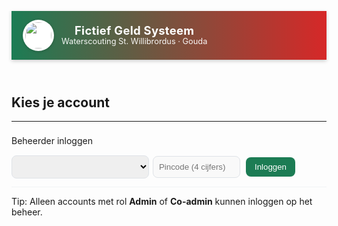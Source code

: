 <!DOCTYPE html>
<html lang="nl">
<head>
<meta charset="UTF-8" />
<meta name="viewport" content="width=device-width, initial-scale=1.0"/>
<title>Fictief Geld Systeem</title>
<style>
/* Kleuren en variabelen */
:root {
  --brand-red: #d62828;
  --brand-green: #1c7c54;
  --brand-cream: #ffffff;
  --text: #333;
  --muted: #666;
}

/* Algemene styling */
body {
  font-family: 'Segoe UI', Arial, sans-serif;
  background: linear-gradient(135deg, rgba(28,124,84,.07), rgba(214,40,40,.06));
  margin: 0;
  color: var(--text);
  position: relative;
}
header {
  background: linear-gradient(90deg, var(--brand-green), var(--brand-red));
  color: #fff;
  padding: 14px 18px;
  display: flex;
  align-items: center;
  gap: 12px;
  box-shadow: 0 2px 6px rgba(0,0,0,.2);
}
header img.logo {
  width: 42px;
  height: 42px;
  object-fit: contain;
  filter: drop-shadow(0 1px 2px rgba(0,0,0,.2));
  background: #fff;
  border-radius: 50%;
  padding: 4px;
}
header .title {
  display: flex;
  flex-direction: column;
  line-height: 1.15;
}
header .title strong {
  font-size: 1.15rem;
  letter-spacing: .3px;
}
header .title span {
  font-size: .8rem;
  opacity: .95;
}

/* Container voor breder canvas */
.container {
  max-width: 1600px;
  margin: 20px auto;
  background: #fff;
  padding: 20px;
  border-radius: 12px;
  box-shadow: 0 6px 18px rgba(0,0,0,.08);
  position: relative;
  z-index: 1;
}
@media (min-width: 1900px){
  .container {
    max-width: 1800px;
  }
}

h2, h3 {
  margin-top: 0;
}
button {
  padding: 8px 14px;
  border: 0;
  background: var(--brand-green);
  color: #fff;
  border-radius: 8px;
  cursor: pointer;
  margin: 3px;
  font-size: .95em;
  transition: filter .15s, transform .05s;
}
button:hover {
  filter: brightness(.95);
  transform: translateY(-1px);
}
button.red {
  background: var(--brand-red);
}
button.red:hover {
  filter: brightness(.95);
}
button.ghost {
  background: #eef7f2;
  color: var(--brand-green);
}
button:disabled {
  opacity: 0.6;
  cursor: not-allowed;
  transform: none;
}
input, select {
  padding: 9px;
  margin: 5px 0;
  width: 100%;
  border: 1px solid #dfe3e8;
  border-radius: 8px;
  font-size: .95em;
}
.hidden {
  display: none;
}
.item {
  border-bottom: 1px solid #f1f3f5;
  padding: 8px 0;
  display: flex;
  justify-content: space-between;
  align-items: center;
  gap: 10px;
  flex-wrap: wrap;
}
.item:last-child {
  border-bottom: none;
}
.badge {
  background: #f39c12;
  color: #fff;
  padding: 2px 6px;
  font-size: .8em;
  border-radius: 6px;
  margin-left: 5px;
}
.badge.admin {
  background: var(--brand-red);
}
.badge.coadmin {
  background: var(--brand-green);
}

/* Meer kolommen op brede schermen */
#accountButtons {
  display: grid;
  grid-template-columns: repeat(auto-fill, minmax(200px,1fr));
  gap: 12px;
}
.account-card {
  background: #fff;
  border-radius: 12px;
  padding: 12px;
  box-shadow: 0 2px 8px rgba(0,0,0,.05);
  display: flex;
  flex-direction: column;
  align-items: flex-start;
  border-left: 5px solid transparent;
  transition: transform .1s;
  cursor: pointer;
}
.account-card:hover {
  transform: translateY(-2px);
}
.account-card.green {
  border-left-color: var(--brand-green);
}
.account-card.orange {
  border-left-color: #f39c12;
}
.account-card.red {
  border-left-color: var(--brand-red);
}
.account-card strong {
  font-size: 1.1em;
}

/* Tabellen en logboek */
table {
  width: 100%;
  border-collapse: collapse;
  font-size: .9em;
  margin-top: 10px;
}
th, td {
  border: 1px solid #eceff1;
  padding: 6px;
  text-align: left;
}
th {
  background: #f8fafb;
}
.low-stock {
  color: var(--brand-red);
  font-weight: bold;
}
.small {
  font-size: .85em;
  color: var(--muted);
}
.cart-summary {
  margin-top: 10px;
  padding: 10px;
  background: #f7fbff;
  border: 1px solid #dfeaf7;
  border-radius: 12px;
  display: flex;
  justify-content: space-between;
  align-items: center;
  flex-wrap: wrap;
  gap: 8px;
}
.cart-summary strong {
  font-size: 1.05em;
}
.watermark {
  position: fixed;
  inset: 0;
  pointer-events: none;
  /* Je logo gebruikt als watermerk */
  background: url('https://storage.googleapis.com/bacon-prod-uploaded-files/editor-files/6d555c82-e8c0-43ac-91c6-1215b630e2f5/Logo%20rood%20groen.png') no-repeat right 40px top 40px;
  background-size: 320px auto;
  opacity: .06;
  z-index: 0;
}
header, .container {
  position: relative;
  z-index: 1;
}

.pin-wrap {
  position: relative;
  display: flex;
  align-items: center;
  gap: 8px;
}
.pin-toggle {
  background: #eef7f2;
  color: var(--brand-green);
  border: 0;
  border-radius: 8px;
  padding: 8px 10px;
  cursor: pointer;
}
.pin-toggle:active {
  transform: translateY(1px);
}
.pin-toggle:disabled {
  opacity: 0.6;
  cursor: not-allowed;
  transform: none;
}
.guest-label {
  display: flex;
  align-items: center;
  gap: 6px;
}

.form-actions {
  display: flex;
  justify-content: flex-end;
  gap: 8px;
  margin-top: 8px;
}

/* Modals */
.modal-backdrop {
  position: fixed;
  inset: 0;
  background: rgba(0,0,0,.35);
  display: flex;
  align-items: center;
  justify-content: center;
  z-index: 9999;
  transition: opacity 0.2s ease-in-out;
}
.modal {
  background: #fff;
  border-radius: 14px;
  padding: 16px;
  width: min(460px, 92vw);
  box-shadow: 0 10px 30px rgba(0,0,0,.2);
  transform: scale(0.95);
  transition: transform 0.2s ease-in-out;
}
.modal-backdrop.show {
  opacity: 1;
}
.modal.show {
  transform: scale(1);
}
.modal h4 {
  margin: 0 0 8px 0;
}
.modal .row {
  display: flex;
  gap: 8px;
  align-items: center;
}
.modal .actions {
  display: flex;
  justify-content: flex-end;
  gap: 8px;
  margin-top: 12px;
}
.modal input[type="password"],
.modal input[type="text"],
.modal select {
  width: 100%;
}
</style>
</head>
<body>
<div class="watermark"></div>
<header>
  <!-- Het logo dat je hebt geüpload -->
  <img class="logo" src="https://storage.googleapis.com/bacon-prod-uploaded-files/editor-files/6d555c82-e8c0-43ac-91c6-1215b630e2f5/Logo%20rood%20groen.png" alt="Logo Waterscouting" onerror="this.src='https://placehold.co/42x42/333333/ffffff?text=LOGO'">
  <div class="title">
    <strong>Fictief Geld Systeem</strong>
    <span>Waterscouting St. Willibrordus · Gouda</span>
  </div>
</header>

<!-- HOME -->
<div class="container" id="homeScreen" autocomplete="off">
  <h2>Kies je account</h2>
  <div id="accountButtons"></div>
  <hr>
  <div class="item">
    <span>Beheerder inloggen</span>
    <span style="display:flex; gap:6px; align-items:center;">
      <select id="adminAccountSelect" style="min-width:220px" autocomplete="off"></select>
      <input
        type="password"
        id="adminCode"
        placeholder="Pincode (4 cijfers)"
        maxlength="4"
        inputmode="numeric"
        style="width:140px;"
        autocomplete="new-password"
        autocapitalize="off"
        spellcheck="false"
        disabled
      >
      <button id="adminLoginBtn">Inloggen</button>
    </span>
  </div>
  <p class="small">Tip: Alleen accounts met rol <strong>Admin</strong> of <strong>Co-admin</strong> kunnen inloggen op het beheer.</p>
</div>

<!-- PIN -->
<div class="container hidden" id="pinScreen" autocomplete="off">
  <h2>Inloggen</h2>
  <p id="selectedUserName"></p>
  <input type="password" id="pincode" placeholder="Pincode (4 cijfers)" maxlength="4" inputmode="numeric" autocomplete="new-password" autocapitalize="off" spellcheck="false">
  <button id="userLoginBtn">Inloggen</button>
  <button class="red" id="cancelPinBtn">Annuleren</button>
</div>

<!-- USER -->
<div class="container hidden" id="userScreen">
  <h2 id="welcome"></h2>
  <p>Saldo: €<span id="saldo"></span></p>
  <div id="productList"></div>
  <div class="cart-summary">
    <span><strong>Totaal:</strong> €<span id="cartTotal">0.00</span> — <span id="cartItems">0</span> item(s)</span>
    <span>
      <button id="checkoutBtn" disabled>🛒 Afrekenen</button>
      <button class="ghost" id="clearCartBtn">Winkelwagen leegmaken</button>
    </span>
  </div>
  <hr>
  <button class="red" id="logoutUserBtn">Uitloggen</button>
</div>

<!-- ADMIN -->
<div class="container hidden" id="adminScreen">
  <h2 id="adminTitle">Admin Paneel</h2>
  <div id="adminSections"></div>

  <h3>Logboek</h3>
  <div id="logList"></div>
  <div id="logActions" class="item">
    <span class="small">Logboek acties</span>
    <span>
      <button id="exportCsvBtn">📥 Exporteer naar CSV</button>
      <button class="red" id="clearLogsBtn">Logboek wissen</button>
    </span>
  </div>

  <div id="dataBeheer" class="hidden">
    <h3>Data beheer</h3>
    <div class="item">
      <span>Volledige data (accounts, producten, logs)</span>
      <span>
        <button id="exportJsonBtn">⬇️ Exporteer JSON</button>
        <label style="margin-left:6px;">
          <input type="file" id="importFile" accept=".json" class="hidden">
          <button id="importJsonBtn">⬆️ Importeer JSON</button>
        </label>
        <button class="red" id="resetBtn">Herstel naar standaard</button>
      </span>
    </div>
  </div>

  <hr>
  <button class="red" id="logoutAdminBtn">Uitloggen</button>
</div>

<div id="modalContainer"></div>

<script>
document.addEventListener('DOMContentLoaded', () => {
  /* ---- Config ---- */
  const APP_VERSION = "2025-08-15-wide-rename-pin4-v5";
  const MAX_USERS = 50;
  const ADMIN_IDLE_TIMEOUT_MS = 1 * 60 * 1000;
  const ADMIN_LOCK_MAX_FAILS = 5;
  const ADMIN_LOCK_DURATION_MS = 2 * 60 * 1000;

  let currentManager = null; // {index, role:'admin'|'coadmin'}
  let lastAdminActionAt = Date.now();

  /* ---- State ---- */
  let accounts = safeGet('accounts', [
    { name: "Jan", pin: "1234", saldo: 40.00, type: "vast", role: "user" },
    { name: "Piet", pin: "5678", saldo: 5.00, type: "gast", role: "user" },
    { name: "Beheer", pin: "9999", saldo: 0.00, type: "vast", role: "admin" }
  ]);
  let products = safeGet('products', [
    { name: "Chips", price: 0.75, stock: 20 },
    { name: "Bier", price: 0.75, stock: 30 },
    { name: "Cola", price: 1.00, stock: 15 }
  ]);
  let logs = safeGet('logs', []);
  let currentUserIndex = null;
  let cart = {}; // {productIndex: qty}

  /* ---- Elements ---- */
  const homeScreen = document.getElementById('homeScreen');
  const pinScreen = document.getElementById('pinScreen');
  const userScreen = document.getElementById('userScreen');
  const adminScreen = document.getElementById('adminScreen');

  const accountButtons = document.getElementById('accountButtons');
  const adminAccountSelect = document.getElementById('adminAccountSelect');
  const adminCode = document.getElementById('adminCode');
  const adminLoginBtn = document.getElementById('adminLoginBtn');

  const selectedUserName = document.getElementById('selectedUserName');
  const pincode = document.getElementById('pincode');
  const userLoginBtn = document.getElementById('userLoginBtn');
  const cancelPinBtn = document.getElementById('cancelPinBtn');

  const welcome = document.getElementById('welcome');
  const saldoEl = document.getElementById('saldo');
  const productList = document.getElementById('productList');
  const checkoutBtn = document.getElementById('checkoutBtn');
  const clearCartBtn = document.getElementById('clearCartBtn');
  const cartTotalEl = document.getElementById('cartTotal');
  const cartItemsEl = document.getElementById('cartItems');
  const logoutUserBtn = document.getElementById('logoutUserBtn');

  const adminTitle = document.getElementById('adminTitle');
  const adminSections = document.getElementById('adminSections');
  const logList = document.getElementById('logList');
  const exportCsvBtn = document.getElementById('exportCsvBtn');
  const clearLogsBtn = document.getElementById('clearLogsBtn');
  const dataBeheer = document.getElementById('dataBeheer');
  const exportJsonBtn = document.getElementById('exportJsonBtn');
  const importJsonBtn = document.getElementById('importJsonBtn');
  const importFile = document.getElementById('importFile');
  const resetBtn = document.getElementById('resetBtn');
  const logoutAdminBtn = document.getElementById('logoutAdminBtn');

  const modalContainer = document.getElementById('modalContainer');

  /* ---- Utils ---- */
  function saveAll() {
    localStorage.setItem('accounts', JSON.stringify(accounts));
    localStorage.setItem('products', JSON.stringify(products));
    localStorage.setItem('logs', JSON.stringify(logs));
    localStorage.setItem('appVersion', APP_VERSION);
  }

  function safeGet(key, fallback) {
    try {
      const raw = localStorage.getItem(key);
      if (!raw) return fallback;
      const val = JSON.parse(raw);
      if (key === 'accounts' && !Array.isArray(val)) return fallback;
      if (key === 'products' && !Array.isArray(val)) return fallback;
      if (key === 'logs' && !Array.isArray(val)) return fallback;
      return val;
    } catch (e) {
      console.error('Error getting from localStorage:', e);
      return fallback;
    }
  }

  function formatPrice(n) {
    return Number(n).toFixed(2);
  }

  function digitsOnly(el) {
    el.value = el.value.replace(/\D+/g, '').slice(0, 4);
  }

  function show(el) {
    el.classList.remove('hidden');
  }

  function hide(el) {
    el.classList.add('hidden');
  }

  function now() {
    return new Date().toLocaleString();
  }

  function actorName() {
    return currentManager ? accounts[currentManager.index].name : 'SYSTEEM';
  }

  function logAction(text, bedrag = 0) {
    logs.push({ gebruiker: actorName(), product: `ACTIE: ${text}`, prijs: bedrag, tijd: now() });
  }

  function getAdminCount() {
    return accounts.filter(a => a.role === 'admin').length;
  }

  function isOnlyAdmin(index) {
    return accounts[index]?.role === 'admin' && getAdminCount() === 1;
  }

  // SHA-256 hashing
  async function sha256Hex(str) {
    const enc = new TextEncoder().encode(str);
    const buf = await crypto.subtle.digest('SHA-256', enc);
    const bytes = new Uint8Array(buf);
    return Array.from(bytes).map(b => b.toString(16).padStart(2, '0')).join('');
  }

  /**
   * Generieke modale dialoog voor waarschuwingen en bevestigingen.
   * @param {object} options
   * @param {string} options.title - Titel van de dialoog.
   * @param {string} options.message - Bericht dat wordt weergegeven.
   * @param {boolean} [options.isConfirm=false] - Of het een bevestigingsdialoog is (met OK/Annuleren).
   * @param {string} [options.okText="OK"] - Tekst voor de OK-knop.
   * @param {string} [options.cancelText="Annuleren"] - Tekst voor de Annuleer-knop.
   * @returns {Promise<boolean>} Resolves met true voor OK, false voor Annuleren/sluiten.
   */
  function showModal({ title, message, isConfirm = false, okText = "OK", cancelText = "Annuleren" }) {
    return new Promise(resolve => {
      const backdrop = document.createElement('div');
      backdrop.className = 'modal-backdrop';
      const modal = document.createElement('div');
      modal.className = 'modal';
      modal.innerHTML = `
        <h4>${title}</h4>
        <p>${message}</p>
        <div class="actions">
          ${isConfirm ? `<button id="cancelBtn" class="ghost">${cancelText}</button>` : ''}
          <button id="okBtn">${okText}</button>
        </div>
      `;
      modalContainer.appendChild(backdrop);
      backdrop.appendChild(modal);

      // Timeout om CSS-transities te laten werken
      setTimeout(() => {
        backdrop.classList.add('show');
        modal.classList.add('show');
      }, 10);

      const okBtn = modal.querySelector('#okBtn');
      const cancelBtn = modal.querySelector('#cancelBtn');

      okBtn.addEventListener('click', () => {
        backdrop.classList.remove('show');
        modal.classList.remove('show');
        setTimeout(() => {
          modalContainer.removeChild(backdrop);
          resolve(true);
        }, 200);
      });

      if (cancelBtn) {
        cancelBtn.addEventListener('click', () => {
          backdrop.classList.remove('show');
          modal.classList.remove('show');
          setTimeout(() => {
            modalContainer.removeChild(backdrop);
            resolve(false);
          }, 200);
        });
      }
    });
  }

  // PIN modal (precies 4)
  function securePinModal({ title = "Nieuwe pincode", okText = "Opslaan" }) {
    return new Promise(resolve => {
      const backdrop = document.createElement('div');
      backdrop.className = 'modal-backdrop';
      const modal = document.createElement('div');
      modal.className = 'modal';
      modal.innerHTML = `
        <h4>${title}</h4>
        <div class="row">
          <input id="pin1" type="password" placeholder="Pincode (exact 4 cijfers)" maxlength="4" inputmode="numeric" autocomplete="new-password" autocapitalize="off" spellcheck="false" style="flex:1;">
          <button id="toggle1" class="pin-toggle" aria-label="Toon/verberg">👁️</button>
        </div>
        <div class="row" style="margin-top:6px;">
          <input id="pin2" type="password" placeholder="Bevestig pincode (4 cijfers)" maxlength="4" inputmode="numeric" autocomplete="new-password" autocapitalize="off" spellcheck="false" style="flex:1;">
          <button id="toggle2" class="pin-toggle" aria-label="Toon/verberg">👁️</button>
        </div>
        <div class="actions">
          <button id="cancel" class="ghost">Annuleren</button>
          <button id="ok">${okText}</button>
        </div>
      `;
      modalContainer.appendChild(backdrop);
      backdrop.appendChild(modal);

      setTimeout(() => {
        backdrop.classList.add('show');
        modal.classList.add('show');
      }, 10);

      const pin1 = modal.querySelector('#pin1');
      const pin2 = modal.querySelector('#pin2');
      const ok = modal.querySelector('#ok');
      const cancel = modal.querySelector('#cancel');
      const t1 = modal.querySelector('#toggle1');
      const t2 = modal.querySelector('#toggle2');

      const enforceDigits = (el) => el.addEventListener('input', () => { el.value = el.value.replace(/\D+/g, '').slice(0, 4); });
      enforceDigits(pin1);
      enforceDigits(pin2);
      const toggle = (btn, el) => btn.addEventListener('click', () => { el.type = el.type === 'password' ? 'text' : 'password'; });
      toggle(t1, pin1);
      toggle(t2, pin2);

      function close(val) {
        backdrop.classList.remove('show');
        modal.classList.remove('show');
        setTimeout(() => {
          modalContainer.removeChild(backdrop);
          resolve(val);
        }, 200);
      }
      cancel.addEventListener('click', () => close(null));
      ok.addEventListener('click', async () => {
        if (!/^\d{4}$/.test(pin1.value)) {
          await showModal({ title: 'Fout', message: 'Pincode moet precies 4 cijfers zijn.' });
          return;
        }
        if (pin1.value !== pin2.value) {
          await showModal({ title: 'Fout', message: 'Pincodes komen niet overeen.' });
          return;
        }
        close(pin1.value);
      });
      backdrop.addEventListener('click', (e) => {
        if (e.target === backdrop) close(null);
      });
      pin1.focus();
    });
  }

  // Role modal (dropdown)
  function roleModal({ title = "Rol wijzigen", current = "user" }) {
    return new Promise(resolve => {
      const roles = ["user", "coadmin", "admin"];
      const backdrop = document.createElement('div');
      backdrop.className = 'modal-backdrop';
      const modal = document.createElement('div');
      modal.className = 'modal';
      modal.innerHTML = `
        <h4>${title}</h4>
        <div class="row">
          <select id="roleSelect">
            ${roles.map(r => `<option value="${r}" ${r === current ? 'selected' : ''}>${r}</option>`).join('')}
          </select>
        </div>
        <div class="actions">
          <button id="cancel" class="ghost">Annuleren</button>
          <button id="ok">Wijzigen</button>
        </div>
      `;
      modalContainer.appendChild(backdrop);
      backdrop.appendChild(modal);

      setTimeout(() => {
        backdrop.classList.add('show');
        modal.classList.add('show');
      }, 10);

      const ok = modal.querySelector('#ok');
      const cancel = modal.querySelector('#cancel');
      const sel = modal.querySelector('#roleSelect');
      function close(val) {
        backdrop.classList.remove('show');
        modal.classList.remove('show');
        setTimeout(() => {
          modalContainer.removeChild(backdrop);
          resolve(val);
        }, 200);
      }
      cancel.addEventListener('click', () => close(null));
      ok.addEventListener('click', () => close(sel.value));
      backdrop.addEventListener('click', (e) => {
        if (e.target === backdrop) close(null);
      });
      sel.focus();
    });
  }

  // Login lock helpers
  function getLockState() {
    try {
      return JSON.parse(localStorage.getItem('adminLock') || '{}');
    } catch {
      return {};
    }
  }

  function setLockState(s) {
    localStorage.setItem('adminLock', JSON.stringify(s));
  }

  // Migreer plaintext -> hash
  async function migratePinsIfNeeded() {
    let changed = false;
    for (const acc of accounts) {
      if (acc.pinHash && !acc.pin) continue;
      if (typeof acc.pin === 'string' && /^\d{1,4}$/.test(acc.pin)) {
        acc.pinHash = await sha256Hex(acc.pin);
        delete acc.pin;
        changed = true;
      } else if (acc.pin) {
        acc.pinHash = await sha256Hex(String(acc.pin));
        delete acc.pin;
        changed = true;
      }
    }
    if (changed) {
      logAction('PINs gemigreerd naar hashes');
      saveAll();
    }
  }

  /* ---- UI build ---- */
  function loadAccountButtons() {
    accountButtons.innerHTML = '';
    accounts.forEach((acc, i) => {
      const card = document.createElement('div');
      card.className = 'account-card ' + classifyCard(acc);
      let roleBadge = '';
      if (acc.role === 'admin') roleBadge = ' <span class="badge admin">admin</span>';
      else if (acc.role === 'coadmin') roleBadge = ' <span class="badge coadmin">co-admin</span>';
      card.innerHTML = `
        <strong>${acc.name}${roleBadge}</strong>
        <span>Saldo: €${formatPrice(acc.saldo)} ${acc.type === 'gast' ? '<span class="badge">gast</span>' : ''}</span>
      `;
      card.onclick = () => selectAccount(i);
      accountButtons.appendChild(card);
    });

    // Beheerder-select vullen met admin/coadmin
    adminAccountSelect.innerHTML = '';
    const staff = accounts.map((a, idx) => ({ idx, a })).filter(x => x.a.role === 'admin' || x.a.role === 'coadmin');
    if (staff.length === 0) {
      const opt = document.createElement('option');
      opt.text = '— geen beheerders —';
      opt.value = '';
      adminAccountSelect.appendChild(opt);
      adminLoginBtn.disabled = true;
    } else {
      adminLoginBtn.disabled = false;
      staff.forEach(s => {
        const opt = document.createElement('option');
        opt.value = s.idx;
        opt.text = `${s.a.name} (${s.a.role})`;
        adminAccountSelect.appendChild(opt);
      });
      adminCode.removeAttribute('disabled');
      adminCode.setAttribute('name', 'pin_' + Math.random().toString(36).slice(2, 8));
    }
  }

  function classifyCard(acc) {
    if (acc.type === 'gast') return acc.saldo >= 0 ? 'green' : 'red';
    if (acc.saldo >= 0) return 'green';
    if (acc.saldo >= -10) return 'orange';
    return 'red';
  }

  function goHome() {
    hide(pinScreen);
    hide(userScreen);
    hide(adminScreen);
    show(homeScreen);
    adminCode.value = '';
    adminCode.disabled = true;
    currentManager = null;
    loadAccountButtons();
  }

  /* ---- User login ---- */
  function selectAccount(index) {
    currentUserIndex = index;
    selectedUserName.textContent = 'Account: ' + accounts[index].name;
    pincode.value = '';
    hide(homeScreen);
    show(pinScreen);
  }

  async function checkLogin() {
    if (!/^\d{4}$/.test(pincode.value || '')) {
      await showModal({ title: 'Fout', message: 'Pincode moet precies 4 cijfers zijn.' });
      return;
    }
    const acc = accounts[currentUserIndex];
    const inputHash = await sha256Hex(pincode.value);
    if (acc.pinHash === inputHash) {
      pincode.value = '';
      hide(pinScreen);
      show(userScreen);
      welcome.textContent = 'Welkom ' + acc.name;
      initCart();
      updateUserScreen();
    } else {
      await showModal({ title: 'Fout', message: 'Verkeerde pincode!' });
    }
  }

  /* ---- Cart helpers ---- */
  function initCart() {
    cart = {};
    products.forEach((_, i) => cart[i] = 0);
  }

  function computeCart() {
    let total = 0,
      items = 0;
    Object.keys(cart).forEach(i => {
      const qty = cart[i] || 0;
      items += qty;
      total += qty * (products[i]?.price || 0);
    });
    return { total, items };
  }

  function renderCartSummary() {
    const { total, items } = computeCart();
    cartTotalEl.textContent = formatPrice(total);
    cartItemsEl.textContent = items;
    checkoutBtn.disabled = items === 0;
  }

  /* ---- User screen / products ---- */
  function updateUserScreen() {
    const acc = accounts[currentUserIndex];
    saldoEl.textContent = formatPrice(acc.saldo);
    if (acc.type === 'gast') {
      saldoEl.style.color = acc.saldo >= 0 ? 'green' : 'red';
    } else {
      saldoEl.style.color = (acc.saldo >= 0 ? 'green' : (acc.saldo >= -10 ? 'orange' : 'red'));
    }

    productList.innerHTML = '';
    products.forEach((p, i) => {
      const voorraadClass = p.stock <= 5 ? 'low-stock' : '';
      const row = document.createElement('div');
      row.className = 'item';
      row.innerHTML = `
        <span>${p.name} - €${formatPrice(p.price)} (<span class="${voorraadClass}">voorraad: ${p.stock}</span>)</span>
        <span>
          <input type="number" step="1" inputmode="numeric" min="0" max="${p.stock}" value="${cart[i] || 0}" style="width:80px;">
        </span>
      `;
      const input = row.querySelector('input');
      input.addEventListener('input', () => {
        const val = Math.max(0, Math.min(p.stock, parseInt(input.value) || 0));
        cart[i] = val;
        input.value = val;
        renderCartSummary();
      });
      productList.appendChild(row);
    });
    renderCartSummary();
  }

  async function checkoutCart() {
    const acc = accounts[currentUserIndex];
    const { total, items } = computeCart();
    if (items === 0) {
      await showModal({ title: 'Fout', message: 'Je hebt niets geselecteerd.' });
      return;
    }

    if (acc.type === 'gast' && acc.saldo - total < 0) {
      await showModal({ title: 'Fout', message: 'Gast mag niet onder €0 komen!' });
      return;
    }
    if (acc.type === 'vast' && acc.saldo - total < -10) {
      await showModal({ title: 'Fout', message: 'Vast mag niet verder dan -€10 komen!' });
      return;
    }

    for (const i of Object.keys(cart)) {
      const qty = cart[i] || 0;
      if (qty > products[i].stock) {
        await showModal({ title: 'Fout', message: `Niet genoeg voorraad voor ${products[i].name}` });
        return;
      }
    }

    const confirmed = await showModal({
      title: 'Aankoop Bevestigen',
      message: `Je staat op het punt te kopen voor €${formatPrice(total)} (${items} item(s)). Doorgaan?`,
      isConfirm: true
    });
    if (!confirmed) return;

    acc.saldo -= total;
    Object.keys(cart).forEach(i => {
      const qty = cart[i] || 0;
      if (qty > 0) {
        products[i].stock -= qty;
        logs.push({ gebruiker: acc.name, product: `${products[i].name} (x${qty})`, prijs: products[i].price * qty, tijd: now() });
        cart[i] = 0;
      }
    });

    saveAll();
    updateUserScreen();
    loadAccountButtons();
    await showModal({ title: 'Succes', message: 'Aankoop voltooid.' });
    // Automatisch uitloggen en terug naar homescherm
    goHome();
  }

  /* ---- Admin login met cooldown + idle timeout ---- */
  async function adminLogin() {
    const sel = adminAccountSelect.value;
    if (sel === '') {
      await showModal({ title: 'Fout', message: 'Kies een beheerder-account.' });
      return;
    }
    const idx = parseInt(sel);
    const acc = accounts[idx];
    if (!acc || (acc.role !== 'admin' && acc.role !== 'coadmin')) {
      await showModal({ title: 'Fout', message: 'Geen beheerdersrol.' });
      return;
    }

    const lock = getLockState();
    const nowTs = Date.now();
    if (lock.until && nowTs < lock.until) {
      const sec = Math.ceil((lock.until - nowTs) / 1000);
      await showModal({ title: 'Te veel mislukte pogingen', message: `Probeer over ${sec}s opnieuw.` });
      return;
    }

    if (!/^\d{4}$/.test(adminCode.value || '')) {
      await showModal({ title: 'Fout', message: 'Pincode moet precies 4 cijfers zijn.' });
      return;
    }
    const inputHash = await sha256Hex(adminCode.value);
    
    // Wis de pincode onmiddellijk na invoer voor extra veiligheid
    adminCode.value = '';

    if (acc.pinHash !== inputHash) {
      await showModal({ title: 'Fout', message: 'Verkeerde pincode!' });
      const nextFails = (lock.fails || 0) + 1;
      if (nextFails >= ADMIN_LOCK_MAX_FAILS) {
        setLockState({ fails: 0, until: nowTs + ADMIN_LOCK_DURATION_MS });
        await showModal({ title: 'Geblokkeerd', message: 'Account tijdelijk geblokkeerd voor beheerlogin (2 minuten).' });
      } else {
        setLockState({ fails: nextFails, until: 0 });
      }
      logAction(`MISLUKTE beheerlogin voor ${acc.name}`);
      saveAll();
      return;
    }

    setLockState({ fails: 0, until: 0 });
    currentManager = { index: idx, role: acc.role };
    hide(homeScreen);
    show(adminScreen);
    adminTitle.textContent = acc.role === 'coadmin' ? 'Co-Admin Paneel' : 'Admin Paneel';
    logAction(`Beheerlogin als ${acc.role} (${acc.name})`);
    saveAll();
    updateAdminScreen();
    applyPermissions();
    touchAdminActivity();
  }

  function isAdmin() {
    return currentManager && currentManager.role === 'admin';
  }

  function isCoAdmin() {
    return currentManager && currentManager.role === 'coadmin';
  }

  function applyPermissions() {
    if (isAdmin()) {
      show(dataBeheer);
    } else {
      hide(dataBeheer);
    }
    if (exportCsvBtn) exportCsvBtn.disabled = false;
    if (isAdmin()) {
      clearLogsBtn.disabled = false;
      clearLogsBtn.classList.remove('hidden');
    } else {
      clearLogsBtn.disabled = true;
      clearLogsBtn.classList.add('hidden');
    }
  }

  function touchAdminActivity() {
    lastAdminActionAt = Date.now();
  }
  setInterval(async () => {
    if (!currentManager) return;
    if (Date.now() - lastAdminActionAt > ADMIN_IDLE_TIMEOUT_MS) {
      await showModal({ title: 'Sessie verlopen', message: 'Vanwege inactiviteit ben je uitgelogd uit het adminpaneel.' });
      logAction('Beheer auto-uitlog (inactiviteit)');
      saveAll();
      goHome();
    }
  }, 15 * 1000);
  document.addEventListener('click', () => {
    if (!adminScreen.classList.contains('hidden')) touchAdminActivity();
  });
  document.addEventListener('keydown', () => {
    if (!adminScreen.classList.contains('hidden')) touchAdminActivity();
  });

  /* ---- Admin screen ---- */
  function updateAdminScreen() {
    adminSections.innerHTML = '';

    // Accounts
    const accDiv = document.createElement('div');
    accDiv.innerHTML = `
      <h3>Accounts</h3>
      <div class="item">
        <div id="newAccountForm" style="flex:1; min-width:260px; display:flex; flex-direction:column;">
          <input id="newName" placeholder="Naam" ${!(isAdmin() || isCoAdmin()) ? 'disabled' : ''}>
          <div class="pin-wrap">
            <input id="newPin" type="password" placeholder="Pincode (exact 4 cijfers)" maxlength="4" inputmode="numeric" ${!(isAdmin() || isCoAdmin()) ? 'disabled' : ''} autocomplete="new-password" autocapitalize="off" spellcheck="false">
            <button class="pin-toggle" id="toggleNewPin" ${!(isAdmin() || isCoAdmin()) ? 'disabled' : ''}>👁️</button>
          </div>
          <input type="number" id="newSaldo" placeholder="Startsaldo (standaard 0)" value="0" ${!(isAdmin() || isCoAdmin()) ? 'disabled' : ''}>
          
          ${(isAdmin() || isCoAdmin()) ? `
          <div class="form-actions">
            <button id="addAccountBtn">Account toevoegen</button>
          </div>` : ''}
        </div>
      </div>
      <div id="accountList"></div>
    `;
    adminSections.appendChild(accDiv);

    // Producten
    const prodDiv = document.createElement('div');
    prodDiv.innerHTML = `
      <h3>Producten</h3>
      ${isAdmin() ? `
      <div class="item">
        <div style="flex:1; min-width:220px;">
          <input id="prodName" placeholder="Productnaam">
          <input type="number" step="0.01" id="prodPrice" placeholder="Prijs">
          <input type="number" id="prodStock" placeholder="Voorraad">
        </div>
        <div>
          <button id="addProductBtn">Product toevoegen</button>
        </div>
      </div>` : ''}
      <div id="productAdminList"></div>
    `;
    adminSections.appendChild(prodDiv);

    // Accounts lijst
    const accountList = accDiv.querySelector('#accountList');
    accountList.innerHTML = '';
    accounts.forEach((acc, i) => {
      const row = document.createElement('div');
      row.className = 'item';
      row.innerHTML = `
        <span>
          ${acc.name}
          ${acc.type === 'gast' ? '<span class="badge">gast</span>' : ''}
          ${acc.role === 'admin' ? '<span class="badge admin">admin</span>' : acc.role === 'coadmin' ? '<span class="badge coadmin">co-admin</span>' : ''}
          (Saldo €${formatPrice(acc.saldo)})
        </span>
        <span style="display:flex; align-items:center; gap:8px;">
          <label class="small" title="Schakel gaststatus">
            <input type="checkbox" data-type="${i}" ${acc.type === 'gast' ? 'checked' : ''} ${!(isAdmin() || isCoAdmin()) ? 'disabled' : ''}>
            <strong>Gast</strong>
          </label>
          ${isAdmin() ? `<button data-rename="${i}">Naam wijzigen</button>` : ''}
          ${isAdmin() ? `<button data-role="${i}">Rol wijzigen</button>` : ''}
          ${isAdmin() ? `<button data-pin="${i}">PIN wijzigen</button>` : ''}
          <button data-add="${i}">+€</button>
          ${isAdmin() ? `<button class="red" data-del="${i}">X</button>` : ''}
        </span>
      `;
      accountList.appendChild(row);
    });

    // Producten lijst
    const prodList = prodDiv.querySelector('#productAdminList');
    prodList.innerHTML = '';
    products.forEach((p, i) => {
      const voorraadClass = p.stock <= 5 ? 'low-stock' : '';
      const row = document.createElement('div');
      row.className = 'item';
      row.innerHTML = `
        <span>${p.name} (€${formatPrice(p.price)}) - <span class="${voorraadClass}">Voorraad: ${p.stock}</span></span>
        <span>
          ${isAdmin() ? `<button data-price="${i}">Prijs wijzigen</button>` : ''}
          ${isAdmin() ? `<button data-restock="${i}">Voorraad bijvullen</button>` : ''}
          ${isAdmin() ? `<button class="red" data-pdel="${i}">X</button>` : ''}
        </span>
      `;
      prodList.appendChild(row);
    });

    // Logboek
    let html = '<table><tr><th>Gebruiker</th><th>Product/Actie</th><th>Prijs/Bedrag</th><th>Tijd</th></tr>';
    logs.forEach(l => {
      html += `<tr><td>${l.gebruiker}</td><td>${l.product}</td><td>€${formatPrice(l.prijs)}</td><td>${l.tijd}</td></tr>`;
    });
    html += '</table>';
    logList.innerHTML = html;

    // wire inputs
    const newPin = adminSections.querySelector('#newPin');
    if (newPin) newPin.addEventListener('input', () => digitsOnly(newPin));
    const toggleNewPin = adminSections.querySelector('#toggleNewPin');
    if (toggleNewPin && newPin) {
      toggleNewPin.addEventListener('click', () => {
        newPin.type = newPin.type === 'password' ? 'text' : 'password';
      });
    }

    // Enter-toevoegen in nieuw account formulier
    const newForm = adminSections.querySelector('#newAccountForm');
    if (newForm) {
      newForm.addEventListener('keydown', (e) => {
        if (e.key === 'Enter') {
          e.preventDefault();
          const btn = adminSections.querySelector('#addAccountBtn');
          if (btn && !btn.disabled) btn.click();
        }
      });
    }

    // Buttons wiring
    const addAccountBtn = adminSections.querySelector('#addAccountBtn');
    if (addAccountBtn) addAccountBtn.addEventListener('click', () => addAccount());
    adminSections.querySelectorAll('button[data-del]').forEach(btn => btn.addEventListener('click', () => deleteAccount(+btn.dataset.del)));
    adminSections.querySelectorAll('button[data-add]').forEach(btn => btn.addEventListener('click', () => addSaldo(+btn.dataset.add)));
    adminSections.querySelectorAll('button[data-pin]').forEach(btn => btn.addEventListener('click', () => changePin(+btn.dataset.pin)));
    adminSections.querySelectorAll('button[data-role]').forEach(btn => btn.addEventListener('click', () => changeRole(+btn.dataset.role)));
    adminSections.querySelectorAll('button[data-rename]').forEach(btn => btn.addEventListener('click', () => renameAccount(+btn.dataset.rename)));
    const addProductBtn = adminSections.querySelector('#addProductBtn');
    if (addProductBtn) addProductBtn.addEventListener('click', addProduct);
    adminSections.querySelectorAll('button[data-pdel]').forEach(btn => btn.addEventListener('click', () => deleteProduct(+btn.dataset.pdel)));
    adminSections.querySelectorAll('button[data-restock]').forEach(btn => btn.addEventListener('click', () => restockProduct(+btn.dataset.restock)));
    adminSections.querySelectorAll('button[data-price]').forEach(btn => btn.addEventListener('click', () => changePrice(+btn.dataset.price)));

    // Toggle gast/vast checkbox
    adminSections.querySelectorAll('input[data-type]').forEach(chk => {
      chk.addEventListener('change', () => {
        const idx = +chk.getAttribute('data-type');
        const oud = accounts[idx].type;
        const nieuw = chk.checked ? 'gast' : 'vast';
        if (oud === nieuw) return;
        accounts[idx].type = nieuw;
        logAction(`Type gewijzigd: ${accounts[idx].name} → ${nieuw}`);
        saveAll();
        loadAccountButtons();
        updateAdminScreen();
      });
    });
  }

  /* ---- Admin actions ---- */
  async function addAccount() {
    if (!(isAdmin() || isCoAdmin())) return;
    if (accounts.length >= MAX_USERS) {
      await showModal({ title: 'Fout', message: `Maximum aantal accounts (${MAX_USERS}) bereikt. Verwijder eerst een account.` });
      return;
    }
    const name = (document.getElementById('newName').value || '').trim();
    const pin = (document.getElementById('newPin').value || '').trim();
    const saldo = parseFloat(document.getElementById('newSaldo').value);

    if (!name || !pin || isNaN(saldo)) {
      await showModal({ title: 'Fout', message: 'Vul alle velden in!' });
      return;
    }
    if (!/^\d{4}$/.test(pin)) {
      await showModal({ title: 'Fout', message: 'Pincode moet precies 4 cijfers zijn.' });
      return;
    }

    const pinHash = await sha256Hex(pin);
    // Maak standaard een 'vast' gebruiker aan
    const type = 'vast';
    const role = 'user';
    accounts.push({ name, pinHash, saldo: Number(saldo), type, role });
    logAction(`Account aangemaakt: ${name} (rol: ${role}, type: ${type})`);
    saveAll();
    loadAccountButtons();
    updateAdminScreen();

    // reset formulier
    document.getElementById('newName').value = '';
    document.getElementById('newPin').value = '';
    document.getElementById('newSaldo').value = '0';
  }

  async function deleteAccount(i) {
    if (!isAdmin()) return;
    if (isOnlyAdmin(i)) {
      await showModal({ title: 'Fout', message: 'Je kunt de laatste admin niet verwijderen. Wijs eerst een andere admin toe.' });
      return;
    }
    const confirmed = await showModal({
      title: 'Account Verwijderen',
      message: `Account "${accounts[i].name}" verwijderen?`,
      isConfirm: true
    });
    if (!confirmed) return;
    logAction(`Account verwijderd: ${accounts[i].name}`);
    accounts.splice(i, 1);
    saveAll();
    loadAccountButtons();
    updateAdminScreen();
  }

  async function addSaldo(i) {
    const invoer = prompt('Bedrag toevoegen (positief getal):');
    const bedrag = parseFloat(invoer);
    if (!isFinite(bedrag) || bedrag <= 0) {
      await showModal({ title: 'Fout', message: 'Voer een positief getal in.' });
      return;
    }
    accounts[i].saldo += Number(bedrag);
    logAction(`Saldo +€${formatPrice(bedrag)} voor ${accounts[i].name}`, bedrag);
    saveAll();
    loadAccountButtons();
    updateAdminScreen();
  }

  async function changePin(i) {
    if (!isAdmin()) return;
    const val = await securePinModal({ title: `Nieuwe pincode voor ${accounts[i].name}` });
    if (val === null) return;
    accounts[i].pinHash = await sha256Hex(val);
    if ('pin' in accounts[i]) delete accounts[i].pin;
    logAction(`PIN gewijzigd voor ${accounts[i].name}`);
    saveAll();
    updateAdminScreen();
    await showModal({ title: 'Succes', message: 'Pincode bijgewerkt.' });
  }

  async function changeRole(i) {
    if (!isAdmin()) return;
    if (isOnlyAdmin(i)) {
      await showModal({ title: 'Fout', message: 'Deze gebruiker is de laatste admin. Je kunt de laatste admin niet degraderen.' });
      return;
    }
    const huidige = accounts[i].role || 'user';
    const nieuw = await roleModal({ title: `Rol wijzigen voor ${accounts[i].name}`, current: huidige });
    if (nieuw === null) return;
    if (!['user', 'coadmin', 'admin'].includes(nieuw)) {
      await showModal({ title: 'Fout', message: 'Ongeldige rol.' });
      return;
    }

    if (accounts[i].role === 'admin' && nieuw !== 'admin' && getAdminCount() <= 1) {
      await showModal({ title: 'Fout', message: 'Er moet altijd minstens één admin blijven. Maak eerst een andere admin aan.' });
      return;
    }
    if (currentManager && currentManager.index === i && accounts[i].role === 'admin' && nieuw !== 'admin' && getAdminCount() <= 1) {
      await showModal({ title: 'Fout', message: 'Je bent de laatste admin en kunt jezelf niet degraderen. Wijs eerst iemand anders als admin aan.' });
      return;
    }
    accounts[i].role = nieuw;
    logAction(`Rol gewijzigd: ${accounts[i].name} → ${nieuw}`);
    saveAll();
    loadAccountButtons();
    updateAdminScreen();
  }

  async function renameAccount(i) {
    if (!isAdmin()) return;
    const oud = accounts[i].name;
    const nieuw = prompt(`Nieuwe naam voor "${oud}":`, oud);
    if (nieuw === null) return;
    const clean = (nieuw || '').trim();
    if (!clean) {
      await showModal({ title: 'Fout', message: 'Naam mag niet leeg zijn.' });
      return;
    }
    accounts[i].name = clean;
    logAction(`Naam gewijzigd: ${oud} → ${clean}`);
    saveAll();
    loadAccountButtons();
    updateAdminScreen();
  }

  async function addProduct() {
    if (!isAdmin()) return;
    const name = (document.getElementById('prodName').value || '').trim();
    const price = parseFloat(document.getElementById('prodPrice').value);
    const stock = parseInt(document.getElementById('prodStock').value);
    if (!name) {
      await showModal({ title: 'Fout', message: 'Productnaam mag niet leeg zijn.' });
      return;
    }
    if (!isFinite(price) || price < 0) {
      await showModal({ title: 'Fout', message: 'Prijs moet ≥ 0 zijn.' });
      return;
    }
    if (!Number.isInteger(stock) || stock < 0) {
      await showModal({ title: 'Fout', message: 'Voorraad moet een geheel getal ≥ 0 zijn.' });
      return;
    }
    products.push({ name, price: Number(price), stock: Number(stock) });
    logAction(`Product toegevoegd: ${name} (€${formatPrice(price)})`);
    saveAll();
    updateAdminScreen();
    document.getElementById('prodName').value = '';
    document.getElementById('prodPrice').value = '';
    document.getElementById('prodStock').value = '';
  }

  async function deleteProduct(i) {
    if (!isAdmin()) return;
    const confirmed = await showModal({
      title: 'Product Verwijderen',
      message: `Product "${products[i].name}" verwijderen?`,
      isConfirm: true
    });
    if (!confirmed) return;
    logAction(`Product verwijderd: ${products[i].name}`);
    products.splice(i, 1);
    saveAll();
    updateAdminScreen();
  }

  async function restockProduct(i) {
    if (!isAdmin()) return;
    const add = parseInt(prompt(`Aantal bijvullen voor "${products[i].name}" (huidig: ${products[i].stock})`, "0"));
    if (!Number.isInteger(add) || add <= 0) {
      await showModal({ title: 'Fout', message: 'Voer een positief geheel getal in.' });
      return;
    }
    products[i].stock = Math.max(0, products[i].stock + add);
    logAction(`Voorraad +${add} voor ${products[i].name}`);
    saveAll();
    updateAdminScreen();
  }

  async function changePrice(i) {
    if (!isAdmin()) return;
    const nieuw = parseFloat(prompt(`Nieuwe prijs voor "${products[i].name}" (huidig: €${formatPrice(products[i].price)})`, products[i].price));
    if (!isFinite(nieuw) || nieuw < 0) {
      await showModal({ title: 'Fout', message: 'Prijs moet ≥ 0 zijn.' });
      return;
    }
    const oud = products[i].price;
    products[i].price = Number(nieuw);
    logAction(`Prijs gewijzigd: ${products[i].name} €${formatPrice(oud)} → €${formatPrice(nieuw)}`);
    saveAll();
    updateAdminScreen();
  }

  /* ---- Logs ---- */
  async function exportLogsToCSV() {
    if (!(isAdmin() || isCoAdmin())) return;
    if (logs.length === 0) {
      await showModal({ title: 'Fout', message: 'Het logboek is leeg.' });
      return;
    }

    const header = ["Gebruiker", "Product", "Prijs", "Tijd"];
    const esc = v => `"${String(v).replace(/"/g, '""')}"`;
    const rows = logs.map(l => [l.gebruiker, l.product, formatPrice(l.prijs), l.tijd].map(esc).join(','));
    const csv = header.map(esc).join(',') + '\n' + rows.join('\n');

    const blob = new Blob([csv], { type: 'text/csv;charset=utf-8;' });
    const url = URL.createObjectURL(blob);
    const a = document.createElement('a');
    a.href = url;
    a.download = 'logboek.csv';
    document.body.appendChild(a);
    a.click();
    document.body.removeChild(a);
    URL.revokeObjectURL(url);

    logAction('Logboek geëxporteerd (CSV)');
    saveAll();
  }

  async function clearLogs() {
    if (!isAdmin()) return;
    const confirmed = await showModal({ title: 'Logboek Wissen', message: 'Logboek wissen?', isConfirm: true });
    if (!confirmed) return;
    logs = [];
    saveAll();
    updateAdminScreen();
  }

  /* ---- Data import/export/reset ---- */
  function exportAllToJSON() {
    if (!isAdmin()) return;
    const payload = { version: APP_VERSION, exportedAt: new Date().toISOString(), accounts, products, logs };
    const blob = new Blob([JSON.stringify(payload, null, 2)], { type: 'application/json' });
    const url = URL.createObjectURL(blob);
    const a = document.createElement('a');
    a.href = url;
    a.download = 'fictief-geld-data.json';
    document.body.appendChild(a);
    a.click();
    document.body.removeChild(a);
    URL.revokeObjectURL(url);
    logAction('Data geëxporteerd (JSON)');
    saveAll();
  }

  async function importAllFromJSON(file) {
    if (!isAdmin()) return;
    if (!file) return;
    const r = new FileReader();
    r.onload = async e => {
      try {
        const data = JSON.parse(e.target.result);
        if (!data || !Array.isArray(data.accounts) || !Array.isArray(data.products) || !Array.isArray(data.logs)) {
          await showModal({ title: 'Fout', message: 'Onjuist JSON-formaat.' });
          return;
        }
        const confirmed = await showModal({ title: 'Data Importeren', message: 'Huidige data overschrijven?', isConfirm: true });
        if (!confirmed) return;
        accounts = data.accounts;
        products = data.products;
        logs = data.logs;
        await migratePinsIfNeeded();
        logAction('Data geïmporteerd (JSON)');
        saveAll();
        loadAccountButtons();
        updateAdminScreen();
        await showModal({ title: 'Succes', message: 'Data geïmporteerd.' });
      } catch (err) {
        await showModal({ title: 'Fout', message: 'Kon JSON niet lezen: ' + err.message });
      }
      importFile.value = '';
    };
    r.readAsText(file);
  }

  async function resetAllData() {
    if (!isAdmin()) return;
    const confirmed = await showModal({
      title: 'Data Herstellen',
      message: 'Alle data herstellen naar standaard?',
      isConfirm: true
    });
    if (!confirmed) return;
    logAction('Data reset naar standaard');
    accounts = [
      { name: "Jan", pinHash: "", saldo: 40.00, type: "vast", role: "user" },
      { name: "Piet", pinHash: "", saldo: 5.00, type: "gast", role: "user" },
      { name: "Beheer", pinHash: "", saldo: 0.00, type: "vast", role: "admin" }
    ];
    products = [
      { name: "Chips", price: 0.75, stock: 20 },
      { name: "Bier", price: 0.75, stock: 30 },
      { name: "Cola", price: 1.00, stock: 15 }
    ];
    logs = [];
    (async () => {
      accounts[0].pinHash = await sha256Hex("1234");
      accounts[1].pinHash = await sha256Hex("5678");
      accounts[2].pinHash = await sha256Hex("9999");
      saveAll();
      loadAccountButtons();
      updateAdminScreen();
      await showModal({ title: 'Hersteld', message: 'Alle data is hersteld naar de standaardwaarden.' });
    })();
  }

  /* ---- Wire up ---- */
  adminLoginBtn.addEventListener('click', () => adminLogin());
  userLoginBtn.addEventListener('click', () => checkLogin());
  cancelPinBtn.addEventListener('click', goHome);
  logoutUserBtn.addEventListener('click', goHome);

  logoutAdminBtn.addEventListener('click', () => {
    logAction('Beheeruitlog');
    saveAll();
    goHome();
  });

  adminCode.addEventListener('input', () => digitsOnly(adminCode));
  pincode.addEventListener('input', () => digitsOnly(pincode));

  checkoutBtn.addEventListener('click', checkoutCart);
  clearCartBtn.addEventListener('click', () => {
    initCart();
    updateUserScreen();
  });

  exportCsvBtn.addEventListener('click', exportLogsToCSV);
  clearLogsBtn.addEventListener('click', clearLogs);
  exportJsonBtn.addEventListener('click', exportAllToJSON);
  importJsonBtn.addEventListener('click', () => importFile.click());
  importFile.addEventListener('change', () => importAllFromJSON(importFile.files[0]));
  resetBtn.addEventListener('click', resetAllData);

  const logoImg = document.querySelector('img.logo');
  const watermark = document.querySelector('.watermark');
  logoImg.addEventListener('error', () => {
    logoImg.src = 'https://placehold.co/42x42/333333/ffffff?text=LOGO';
    if (watermark) watermark.style.display = 'none';
  });

  // Init
  (async () => {
    await migratePinsIfNeeded();
    if (accounts.some(a => !a.pinHash)) {
      for (const a of accounts) {
        if (!a.pinHash) {
          a.pinHash = await sha256Hex("0000");
        }
      }
      saveAll();
    }
    loadAccountButtons();
  })();
});
</script>
</body>
</html>
